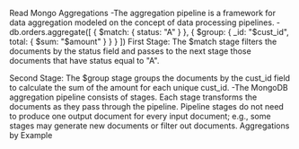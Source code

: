 Read
Mongo Aggregations
    -The aggregation pipeline is a framework for data aggregation modeled on the concept of data processing pipelines. 
    - db.orders.aggregate([
   { $match: { status: "A" } },
   { $group: { _id: "$cust_id", total: { $sum: "$amount" } } }
])
First Stage: The $match stage filters the documents by the status field and passes to the next stage those documents that have status equal to "A".

Second Stage: The $group stage groups the documents by the cust_id field to calculate the sum of the amount for each unique cust_id.
    -The MongoDB aggregation pipeline consists of stages. Each stage transforms the documents as they pass through the pipeline. Pipeline stages do not need to produce one output document for every input document; e.g., some stages may generate new documents or filter out documents.
Aggregations by Example